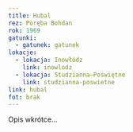 ```yaml
---
title: Hubal
rez: Poręba Bohdan
rok: 1969
gatunki: 
  - gatunek: gatunek
lokacje:
  - lokacja: Inowłódz
    link: inowlodz
  - lokacja: Studzianna–Poświętne
    link: studzianna-poswietne
link: hubal
fot: brak
---
```

Opis wkrótce…